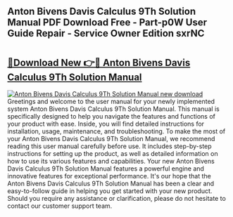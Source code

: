 ## Anton Bivens Davis Calculus 9Th Solution Manual PDF Download Free - Part-p0W User Guide Repair - Service Owner Edition sxrNC

# <h2><a href="http://bc62227.oget.top/?id=Anton+Bivens+Davis+Calculus+9Th+Solution+Manual">🔗Download New 👉🔴 Anton Bivens Davis Calculus 9Th Solution Manual</a></h2>

[![Anton Bivens Davis Calculus 9Th Solution Manual new download](https://i.imgur.com/5g1atiW.png)](http://bc62227.oget.top/?id=Anton+Bivens+Davis+Calculus+9Th+Solution+Manual)
Greetings and welcome to the user manual for your newly implemented system Anton Bivens Davis Calculus 9Th Solution Manual. This manual is specifically designed to help you navigate the features and functions of your product with ease. Inside, you will find detailed instructions for installation, usage, maintenance, and troubleshooting. To make the most of your Anton Bivens Davis Calculus 9Th Solution Manual, we recommend reading this user manual carefully before use. It includes step-by-step instructions for setting up the product, as well as detailed information on how to use its various features and capabilities. Your new Anton Bivens Davis Calculus 9Th Solution Manual features a powerful engine and innovative features for exceptional performance. It's our hope that the Anton Bivens Davis Calculus 9Th Solution Manual has been a clear and easy-to-follow guide in helping you get started with your new product. Should you require any assistance or clarification, please do not hesitate to contact our customer support team.
